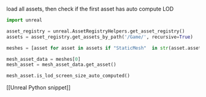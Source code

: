 load all assets, then check if the first asset has auto compute LOD
```python
import unreal

asset_registry = unreal.AssetRegistryHelpers.get_asset_registry()
assets = asset_registry.get_assets_by_path('/Game/', recursive=True)

meshes = [asset for asset in assets if "StaticMesh"  in str(asset.asset_class_path.asset_name) ]

mesh_asset_data = meshes[0]
mesh_asset = mesh_asset_data.get_asset()

mesh_asset.is_lod_screen_size_auto_computed() 

```
[[Unreal Python snippet]]